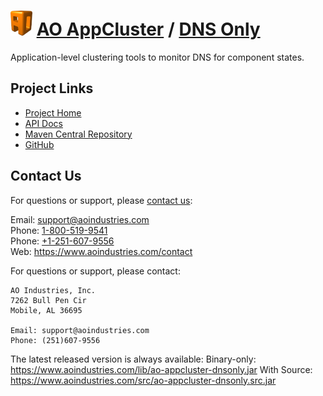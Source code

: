 # [<img src="ao-logo.png" alt="AO Logo" width="35" height="40">](https://www.aoindustries.com/) [AO AppCluster](https://www.aoindustries.com/ao-appcluster/) / [DNS Only](https://www.aoindustries.com/ao-appcluster/dnsonly/)
Application-level clustering tools to monitor DNS for component states.

## Project Links
* [Project Home](https://www.aoindustries.com/ao-appcluster/dnsonly/)
* [API Docs](https://www.aoindustries.com/ao-appcluster/dnsonly/apidocs/)
* [Maven Central Repository](http://search.maven.org/#search|gav|1|g:%22com.aoindustries%22%20AND%20a:%22ao-appcluster-dnsonly%22)
* [GitHub](https://github.com/aoindustries/ao-appcluster-dnsonly)

## Contact Us
For questions or support, please [contact us](https://www.aoindustries.com/contact):

Email: [support@aoindustries.com](mailto:support@aoindustries.com)  
Phone: [1-800-519-9541](tel:1-800-519-9541)  
Phone: [+1-251-607-9556](tel:+1-251-607-9556)  
Web: https://www.aoindustries.com/contact





For questions or support, please contact:

    AO Industries, Inc.
    7262 Bull Pen Cir
    Mobile, AL 36695

    Email: support@aoindustries.com
    Phone: (251)607-9556

The latest released version is always available:
    Binary-only: https://www.aoindustries.com/lib/ao-appcluster-dnsonly.jar
    With Source: https://www.aoindustries.com/src/ao-appcluster-dnsonly.src.jar
